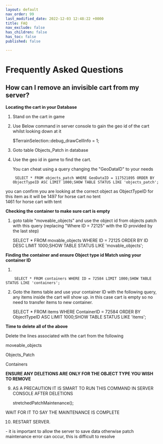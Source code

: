 ```yaml
---
layout: default
nav_order: 99
last_modified_date: 2022-12-03 12:48:22 +0000
title: FAQ
nav_exclude: false
has_children: false
has_toc: false
published: false

---
```

# Frequently Asked Questions

## How can I remove an invisible cart from my server?

**Locating the cart in your Database**

1.  Stand on the cart in game
2.  Use Below command in server console to gain the geo id of the cart whilst looking down at it

       $TerrainSelection::debug_drawCellInfo = 1; 
3.  Goto table Objects_Patch in database
4. Use the geo id in game to find the cart.

   You can cheat using a query changing the "GeoDataID" to your needs

        SELECT * FROM objects_patch WHERE GeoDataID = 117521895 ORDER BY ObjectTypeID ASC LIMIT 1000;SHOW TABLE STATUS LIKE 'objects_patch';

you can confirm you are looking at the correct object as ObjectTypeID for this item as it will be 1497 for horse cart no tent   
     1461 for horse cart with tent

**Checking the container to make sure cart is empty**

1.  goto table "moveable_objects" and use the object id from objects patch with this query (replacing "Where ID = 72125" with the ID provided by the last step)

       SELECT * FROM movable_objects WHERE ID = 72125 ORDER BY ID DESC LIMIT 1000;SHOW TABLE STATUS LIKE 'movable_objects';

**Finding the container and ensure Object type id Match using your container ID**

1. 

        SELECT * FROM containers WHERE ID = 72584 LIMIT 1000;SHOW TABLE STATUS LIKE 'containers';
2.  Goto the items table and use your container ID with the following query, any items inside the cart will show up. in this case cart is empty so no need to transfer items to new container.

    SELECT * FROM items WHERE ContainerID = 72584 ORDER BY ObjectTypeID ASC LIMIT 1000;SHOW TABLE STATUS LIKE 'items';

**Time to delete all of the above**

Delete the lines associated with the cart from the following

moveable_objects

Objects_Patch

Containers

**ENSURE ANY DELETIONS ARE ONLY FOR THE OBJECT TYPE YOU WISH TO REMOVE**

9) AS A PRECAUTION IT IS SMART TO RUN THIS COMMAND IN SERVER CONSOLE AFTER DELETIONS

    stretchedPatchMaintenance();

WAIT FOR IT TO SAY THE MAINTENANCE IS COMPLETE

10)  RESTART SERVER.

\- it is important to allow the server to save data otherwise patch maintenance error can occur, this is difficult to resolve  
  
  
  
  
 